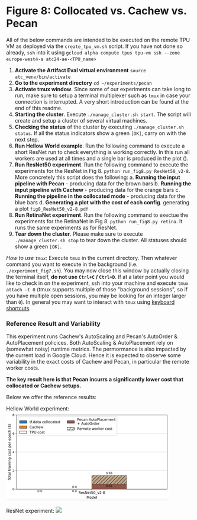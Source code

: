 Figure 8: Collocated vs. Cachew vs. Pecan
=======

All of the below commands are intended to be executed on the remote TPU VM as deployed via the `create_tpu_vm.sh` script. If you have not done so already, `ssh` into it using `gcloud alpha compute tpus tpu-vm ssh --zone europe-west4-a atc24-ae-<TPU_name>`

1. **Activate the Artifact Eval virtual environment** `source atc_venv/bin/activate`
2. **Go to the experiment directory** `cd ~/experiments/pecan`
3. **Activate tmux window**. Since some of our experiments can take long to run, make sure to setup a terminal multiplexer such as `tmux` in case your connection is interrupted. A very short introduction can be found at the end of this readme.
4. **Starting the cluster**. Execute `./manage_cluster.sh start`. The script will create and setup a cluster of several virtual machines.
5. **Checking the status** of the cluster by executing `./manage_cluster.sh status`. If all the status indicators show a green `[OK]`, carry on with the next step.
6. **Run Hellow World example**. Run the following command to execute a short ResNet run to check everything is working correctly. In this run all workers are used at all times and a single bar is produced in the plot ().
7. **Run ResNet50 experiment**. Run the following command to execute the experiments for the ResNet in Fig 8. `python run_fig8.py ResNet50_v2-8`. More concretely this script does the following:
    a. **Running the input pipeline with Pecan** - producing data for the brown bars
    b. **Running the input pipeline with Cachew** - producing data for the orange bars
    c. **Running the pipeline in the collocated mode** - producing data for the blue bars
    d. **Generating a plot with the cost of each config**. generating a plot `fig8_ResNet50_v2-8.pdf`
8. **Run RetinaNet experiment**. Run the following command to exectue the experiments for the RetinaNet in Fig 8. `python run_fig8.py retina`. It runs the same experiments as for ResNet.
9. **Tear down the cluster**. Please make sure to execute `./manage_cluster.sh stop` to tear down the cluster. All statuses should show a green `[OK]`.

*How to use `tmux`*: Execute `tmux` in the current directory. Then whatever command you want to execute in the background (i.e. `./experiment_fig7.sh`). You may now close this window by actually closing the terminal itself, **do not use `Ctrl+C` / `Ctrl+D`**. If at a later point you would like to check in on the experiment, ssh into your machine and execute `tmux attach -t 0` (tmux supports multiple of those "background sessions", so if you have multiple open sessions, you may be looking for an integer larger than `0`). In general you may want to interact with `tmux` using [keyboard shortcuts](https://gist.github.com/MohamedAlaa/2961058).

### Reference Result and Variability

This experiment runs Cachew's AutoScaling and Pecan's AutoOrder & AutoPlacement policices. Both AutoScaling & AutoPlacement rely on (somewhat noisy) runtime metrics. The permormance is also impacted by the current load in Google Cloud. Hence it is expected to observe some variability in the exact costs of Cachew and Pecan, in particular the remote worker costs.

**The key result here is that Pecan incurrs a significantly lower cost that collocated or Cachew setups.**

Below we offer the reference results:

Hellow World experiment:
<img src="../pecan/plots/sample_plots/Getting_started.pdf" height=240/>

ResNet experiment:
<img src="../pecan/plots/sample_plots/fig8_ResNet50_v2-8.jpg" height=240/>